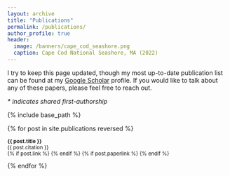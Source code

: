 ```yaml
---
layout: archive
title: "Publications"
permalink: /publications/
author_profile: true
header:
  image: /banners/cape_cod_seashore.png
  caption: Cape Cod National Seashore, MA (2022)
---
```


I try to keep this page updated, though my most up-to-date publication list can be found at my <a href="https://scholar.google.com/citations?user=TwNrvMwAAAAJ&hl=en">Google Scholar</a> profile. If you would like to talk about any of these papers, please feel free to reach out.

<i>\* indicates shared first-authorship</i>

{% include base_path %}


{% for post in site.publications reversed %}
  <p class="archive__item-body" itemprop="headline" style="font-size:smaller">
  <b>{{ post.title }}</b>
  <br>
  {{ post.citation }}
  <br>
  {% if post.link %}
    <a href="{{ post.link }}"><i class="fas fa-fw fa-link zoom" aria-hidden="true"></i></a>
  {% endif %}
  {% if post.paperlink %}
    <a href="{{ post.paperlink }}"><i class="fas fa-fw fa-file-pdf zoom" aria-hidden="true"></i></a>
  {% endif %}
  </p>
{% endfor %}